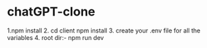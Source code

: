 # chatGPT-clone
1.npm install 
2. cd client npm install
3. create your .env file for all the variables 
4. root dir:- npm run dev
